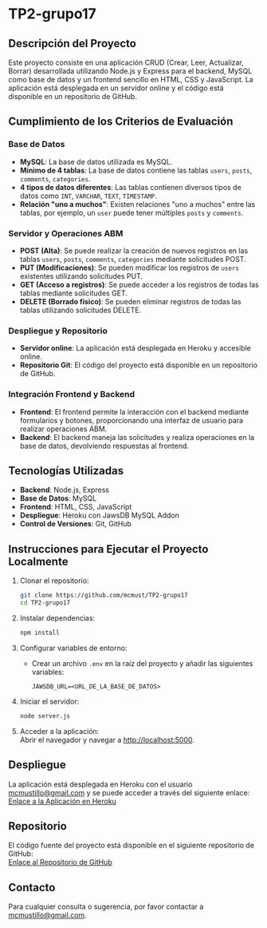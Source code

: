 # TP2-grupo17

## Descripción del Proyecto

Este proyecto consiste en una aplicación CRUD (Crear, Leer, Actualizar, Borrar) desarrollada utilizando Node.js y Express para el backend, MySQL como base de datos y un frontend sencillo en HTML, CSS y JavaScript. La aplicación está desplegada en un servidor online y el código está disponible en un repositorio de GitHub.

## Cumplimiento de los Criterios de Evaluación

### Base de Datos

- **MySQL**: La base de datos utilizada es MySQL.
- **Mínimo de 4 tablas**: La base de datos contiene las tablas `users`, `posts`, `comments`, `categories`.
- **4 tipos de datos diferentes**: Las tablas contienen diversos tipos de datos como `INT`, `VARCHAR`, `TEXT`, `TIMESTAMP`.
- **Relación "uno a muchos"**: Existen relaciones "uno a muchos" entre las tablas, por ejemplo, un `user` puede tener múltiples `posts` y `comments`.

### Servidor y Operaciones ABM

- **POST (Alta)**: Se puede realizar la creación de nuevos registros en las tablas `users`, `posts`, `comments`, `categories` mediante solicitudes POST.
- **PUT (Modificaciones)**: Se pueden modificar los registros de `users` existentes utilizando solicitudes PUT.
- **GET (Acceso a registros)**: Se puede acceder a los registros de todas las tablas mediante solicitudes GET.
- **DELETE (Borrado físico)**: Se pueden eliminar registros de todas las tablas utilizando solicitudes DELETE.

### Despliegue y Repositorio

- **Servidor online**: La aplicación está desplegada en Heroku y accesible online.
- **Repositorio Git**: El código del proyecto está disponible en un repositorio de GitHub.

### Integración Frontend y Backend

- **Frontend**: El frontend permite la interacción con el backend mediante formularios y botones, proporcionando una interfaz de usuario para realizar operaciones ABM.
- **Backend**: El backend maneja las solicitudes y realiza operaciones en la base de datos, devolviendo respuestas al frontend.

## Tecnologías Utilizadas

- **Backend**: Node.js, Express
- **Base de Datos**: MySQL
- **Frontend**: HTML, CSS, JavaScript
- **Despliegue**: Heroku con JawsDB MySQL Addon
- **Control de Versiones**: Git, GitHub

## Instrucciones para Ejecutar el Proyecto Localmente

1. Clonar el repositorio:
   ```sh
   git clone https://github.com/mcmust/TP2-grupo17
   cd TP2-grupo17
   ```

2. Instalar dependencias:
   ```sh
   npm install
   ```

3. Configurar variables de entorno:  
   - Crear un archivo `.env` en la raíz del proyecto y añadir las siguientes variables:
     ```env
     JAWSDB_URL=<URL_DE_LA_BASE_DE_DATOS>
     ```

4. Iniciar el servidor:
   ```sh
   node server.js
   ```

5. Acceder a la aplicación:  
   Abrir el navegador y navegar a [http://localhost:5000](http://localhost:5000).

## Despliegue

La aplicación está desplegada en Heroku con el usuario [mcmustillo@gmail.com](mailto:mcmustillo@gmail.com) y se puede acceder a través del siguiente enlace:  
[Enlace a la Aplicación en Heroku](https://tp-grupo17-9a48f7f37a7c.herokuapp.com/)

## Repositorio

El código fuente del proyecto está disponible en el siguiente repositorio de GitHub:  
[Enlace al Repositorio de GitHub](https://github.com/mcmust/TP2-grupo17)

## Contacto

Para cualquier consulta o sugerencia, por favor contactar a [mcmustillo@gmail.com](mailto:mcmustillo@gmail.com).